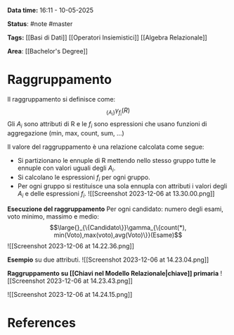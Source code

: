 **Data time:** 16:11 - 10-05-2025

**Status**: #note #master

**Tags:** [[Basi di Dati]] [[Operatori Insiemistici]] [[Algebra Relazionale]]

**Area**: [[Bachelor's Degree]]
# Raggruppamento

Il raggruppamento si definisce come:
$${}_{\{A_i\}} \gamma_{f_i}(R)$$
Gli $A_i$ sono attributi di R e le $f_i$ sono espressioni che usano funzioni di aggregazione (min, max, count, sum, ...)

Il valore del raggruppamento è una relazione calcolata come segue:
- Si partizionano le ennuple di R mettendo nello stesso gruppo tutte le ennuple con valori uguali degli $A_i$.
- Si calcolano le espressioni $f_i$ per ogni gruppo.
- Per ogni gruppo si restituisce una sola ennupla con attributi i valori degli $A_i$ e delle espressioni $f_i$.
![[Screenshot 2023-12-06 at 13.30.00.png]]

**Esecuzione del raggruppamento**
Per ogni candidato: numero degli esami, voto minimo, massimo e medio:
$$\large{}_{\{Candidato\}}\gamma_{\{count(*), min(Voto),max(voto),avg(Voto)\}}(Esame)$$
![[Screenshot 2023-12-06 at 14.22.36.png]]

**Esempio** su due attributi.
![[Screenshot 2023-12-06 at 14.23.04.png]]

**Raggruppamento su [[Chiavi nel Modello Relazionale|chiave]] primaria**
![[Screenshot 2023-12-06 at 14.23.43.png]]

![[Screenshot 2023-12-06 at 14.24.15.png]]

# References